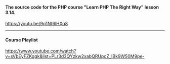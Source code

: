 #### The source code for the PHP course "Learn PHP The Right Way" lesson 3.14.

https://youtu.be/9q1Nt6lHXq8

---
#### Course Playlist
https://www.youtube.com/watch?v=sVbEyFZKgqk&list=PLr3d3QYzkw2xabQRUpcZ_IBk9W50M9pe-
